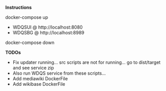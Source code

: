 **Instructions**

docker-compose up

 - WDQSUI @ http://localhost:8080
 - WDQSBG @ http://localhost:8989

docker-compose down

**TODOs**

- Fix updater running... src scripts are not for running... go to dist/target and see service zip
- Also run WDQS service from these scripts...
- Add mediawiki DockerFile
- Add wikibase DockerFile